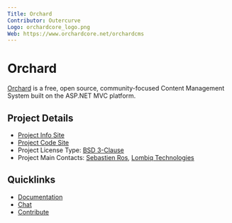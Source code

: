```yaml
---
Title: Orchard
Contributor: Outercurve
Logo: orchardcore_logo.png
Web: https://www.orchardcore.net/orchardcms
---
```

# Orchard

[Orchard](https://www.orchardcore.net/orchardcms) is a free, open source, community-focused Content Management System built on the ASP.NET MVC platform.

## Project Details

* [Project Info Site](https://www.orchardcore.net/orchardcms)
* [Project Code Site](https://github.com/OrchardCMS/Orchard)
* Project License Type: [BSD 3-Clause](https://github.com/OrchardCMS/Orchard/blob/dev/LICENSE.txt)
* Project Main Contacts: [Sebastien Ros](https://github.com/sebastienros), [Lombiq Technologies](https://github.com/LombiqTechnologies)

## Quicklinks

* [Documentation](https://docs.orchardcore.net/projects/O1/en/latest/)
* [Chat](https://gitter.im/OrchardCMS/Orchard)
* [Contribute](https://docs.orchardproject.net/en/latest/Documentation/Contributing-patches/)
